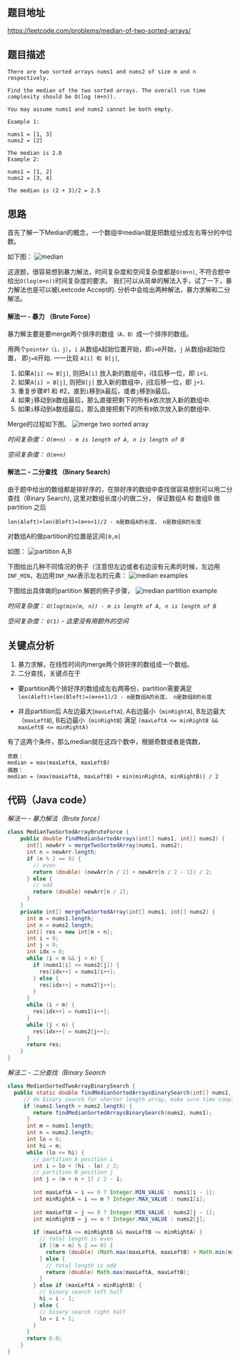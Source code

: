## 题目地址
https://leetcode.com/problems/median-of-two-sorted-arrays/

## 题目描述
```
There are two sorted arrays nums1 and nums2 of size m and n respectively.

Find the median of the two sorted arrays. The overall run time complexity should be O(log (m+n)).

You may assume nums1 and nums2 cannot be both empty.

Example 1:

nums1 = [1, 3]
nums2 = [2]

The median is 2.0
Example 2:

nums1 = [1, 2]
nums2 = [3, 4]

The median is (2 + 3)/2 = 2.5
```

## 思路
首先了解一下Median的概念，一个数组中median就是把数组分成左右等分的中位数。

如下图：
![median](../assets/problems/4.median-of-two-sorted-array-1.jpg)

这道题，很容易想到暴力解法，时间复杂度和空间复杂度都是`O(m+n)`, 不符合题中给出`O(log(m+n))`时间复杂度的要求。
我们可以从简单的解法入手，试了一下，暴力解法也是可以被Leetcode Accept的. 分析中会给出两种解法，暴力求解和二分解法。

#### 解法一 - 暴力 （Brute Force）
暴力解主要是要merge两个排序的数组`（A，B）`成一个排序的数组。

用两个`pointer（i，j）`，`i` 从数组`A`起始位置开始，即`i=0`开始，`j` 从数组`B`起始位置， 即`j=0`开始. 
一一比较 `A[i] 和 B[j]`, 
1. 如果`A[i] <= B[j]`, 则把`A[i]` 放入新的数组中，i往后移一位，即 `i+1`.
2. 如果`A[i] > B[j]`, 则把`B[j]` 放入新的数组中，j往后移一位，即 `j+1`.
3. 重复步骤#1 和 #2，直到`i`移到`A`最后，或者`j`移到`B`最后。
4. 如果`j`移动到`B`数组最后，那么直接把剩下的所有`A`依次放入新的数组中. 
5. 如果`i`移动到`A`数组最后，那么直接把剩下的所有`B`依次放入新的数组中.

Merge的过程如下图。
![merge two sorted array](../assets/problems/4.median-of-two-sorted-array-2.jpg)


*时间复杂度： `O(m+n) - m is length of A, n is length of B`*

*空间复杂度： `O(m+n)`*

#### 解法二 - 二分查找 （Binary Search）
由于题中给出的数组都是排好序的，在排好序的数组中查找很容易想到可以用二分查找（Binary Search), 这里对数组长度小的做二分，
保证数组A 和 数组B 做partition 之后

`len(Aleft)+len(Bleft)=(m+n+1)/2 - m是数组A的长度， n是数组B的长度`

对数组A的做partition的位置是区间`[0,m]`

如图：
![partition A,B](../assets/problems/4.median-of-two-sorted-array-3.png)

下图给出几种不同情况的例子（注意但左边或者右边没有元素的时候，左边用`INF_MIN`，右边用`INF_MAX`表示左右的元素：
![median examples](../assets/problems/4.median-of-two-sorted-array-5.png)

下图给出具体做的partition 解题的例子步骤，
![median partition example](../assets/problems/4.median-of-two-sorted-array-4.png)

*时间复杂度： `O(log(min(m, n)) - m is length of A, n is length of B`*

*空间复杂度： `O(1)` - 这里没有用额外的空间*

## 关键点分析
1. 暴力求解，在线性时间内merge两个排好序的数组成一个数组。
2. 二分查找，关键点在于
  - 要partition两个排好序的数组成左右两等份，partition需要满足`len(Aleft)+len(Bleft)=(m+n+1)/2 - m是数组A的长度， n是数组B的长度`
 
  - 并且partition后 A左边最大(`maxLeftA`), A右边最小（`minRightA`), B左边最大（`maxLeftB`), B右边最小（`minRightB`) 满足
`(maxLeftA <= minRightB && maxLeftB <= minRightA)`

有了这两个条件，那么median就在这四个数中，根据奇数或者是偶数，
```
奇数：
median = max(maxLeftA, maxLeftB)
偶数：
median = (max(maxLeftA, maxLeftB) + min(minRightA, minRightB)) / 2
```

## 代码（Java code）
*解法一 - 暴力解法（Brute force）*
```java
class MedianTwoSortedArrayBruteForce {
    public double findMedianSortedArrays(int[] nums1, int[] nums2) {
      int[] newArr = mergeTwoSortedArray(nums1, nums2);
      int n = newArr.length;
      if (n % 2 == 0) {
        // even
        return (double) (newArr[n / 2] + newArr[n / 2 - 1]) / 2;
      } else {
        // odd
        return (double) newArr[n / 2];
      }
    }
    private int[] mergeTwoSortedArray(int[] nums1, int[] nums2) {
      int m = nums1.length;
      int n = nums2.length;
      int[] res = new int[m + n];
      int i = 0;
      int j = 0;
      int idx = 0;
      while (i < m && j < n) {
        if (nums1[i] <= nums2[j]) {
          res[idx++] = nums1[i++];
        } else {
          res[idx++] = nums2[j++];
        }
      }
      while (i < m) {
        res[idx++] = nums1[i++];
      }
      while (j < n) {
        res[idx++] = nums2[j++];
      }
      return res;
    }
}
```
*解法二 - 二分查找（Binary Search*
```java
class MedianSortedTwoArrayBinarySearch {
  public static double findMedianSortedArraysBinarySearch(int[] nums1, int[] nums2) {
     // do binary search for shorter length array, make sure time complexity log(min(m,n)).
     if (nums1.length > nums2.length) {
        return findMedianSortedArraysBinarySearch(nums2, nums1);
      }
      int m = nums1.length;
      int n = nums2.length;
      int lo = 0;
      int hi = m;
      while (lo <= hi) {
        // partition A position i
        int i = lo + (hi - lo) / 2;
        // partition B position j
        int j = (m + n + 1) / 2 - i;
        
        int maxLeftA = i == 0 ? Integer.MIN_VALUE : nums1[i - 1];
        int minRightA = i == m ? Integer.MAX_VALUE : nums1[i];
  
        int maxLeftB = j == 0 ? Integer.MIN_VALUE : nums2[j - 1];
        int minRightB = j == n ? Integer.MAX_VALUE : nums2[j];
  
        if (maxLeftA <= minRightB && maxLeftB <= minRightA) {
          // total length is even
          if ((m + n) % 2 == 0) {
            return (double) (Math.max(maxLeftA, maxLeftB) + Math.min(minRightA, minRightB)) / 2;
          } else {
            // total length is odd
            return (double) Math.max(maxLeftA, maxLeftB);
          }
        } else if (maxLeftA > minRightB) {
          // binary search left half
          hi = i - 1;
        } else {
          // binary search right half
          lo = i + 1;
        }
      }
      return 0.0;
    }
}
```
